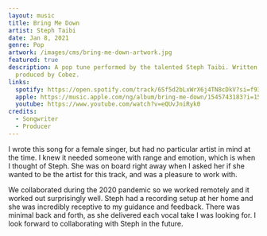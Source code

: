 ```yaml
---
layout: music
title: Bring Me Down
artist: Steph Taibi
date: Jan 8, 2021
genre: Pop
artwork: /images/cms/bring-me-down-artwork.jpg
featured: true
description: A pop tune performed by the talented Steph Taibi. Written and
  produced by Cobez.
links:
  spotify: https://open.spotify.com/track/6Sf5d2bLxWrX6j4TN8cDkV?si=f935d3807c7b4269
  apple: https://music.apple.com/ng/album/bring-me-down/1545743183?i=1545743184
  youtube: https://www.youtube.com/watch?v=eQUvJniRyk0
credits:
  - Songwriter
  - Producer
---
```

I﻿ wrote this song for a female singer, but had no particular artist in mind at the time. I knew it needed someone with range and emotion, which is when I thought of Steph. She was on board right away when I asked her if she wanted to be the artist for this track, and was a pleasure to work with.

W﻿e collaborated during the 2020 pandemic so we worked remotely and it worked out surprisingly well. Steph had a recording setup at her home and she was incredibly receptive to my guidance and feedback. There was minimal back and forth, as she delivered each vocal take I was looking for. I look forward to collaborating with Steph in the future.